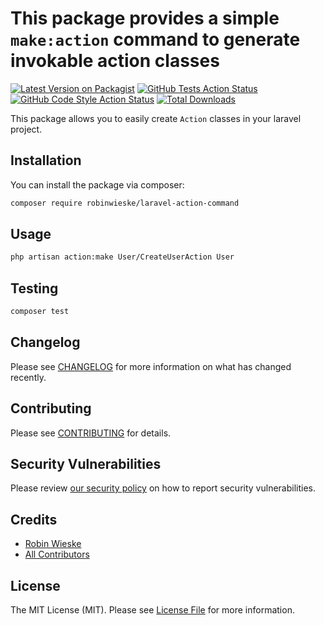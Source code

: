 # This package provides a simple `make:action` command to generate invokable action classes

[![Latest Version on Packagist](https://img.shields.io/packagist/v/robinwieske/laravel-action-command.svg?style=flat-square)](https://packagist.org/packages/robinwieske/laravel-action-command)
[![GitHub Tests Action Status](https://img.shields.io/github/actions/workflow/status/robinwieske/laravel-action-command/run-tests.yml?branch=main&label=tests&style=flat-square)](https://github.com/robinwieske/laravel-action-command/actions?query=workflow%3Arun-tests+branch%3Amain)
[![GitHub Code Style Action Status](https://img.shields.io/github/actions/workflow/status/robinwieske/laravel-action-command/fix-php-code-style-issues.yml?branch=main&label=code%20style&style=flat-square)](https://github.com/robinwieske/laravel-action-command/actions?query=workflow%3A"Fix+PHP+code+style+issues"+branch%3Amain)
[![Total Downloads](https://img.shields.io/packagist/dt/robinwieske/laravel-action-command.svg?style=flat-square)](https://packagist.org/packages/robinwieske/laravel-action-command)

This package allows you to easily create `Action` classes in your laravel project.

## Installation

You can install the package via composer:

```bash
composer require robinwieske/laravel-action-command
```

## Usage

```bash
php artisan action:make User/CreateUserAction User
```

## Testing

```bash
composer test
```

## Changelog

Please see [CHANGELOG](CHANGELOG.md) for more information on what has changed recently.

## Contributing

Please see [CONTRIBUTING](CONTRIBUTING.md) for details.

## Security Vulnerabilities

Please review [our security policy](../../security/policy) on how to report security vulnerabilities.

## Credits

- [Robin Wieske](https://github.com/RobinWieske)
- [All Contributors](../../contributors)

## License

The MIT License (MIT). Please see [License File](LICENSE.md) for more information.
